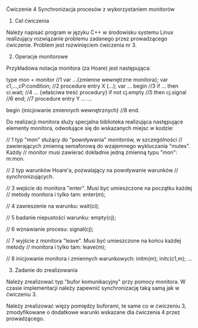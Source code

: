 Ćwiczenie 4
Synchronizacja procesów z wykorzystaniem monitorów


1. Cel ćwiczenia

Należy napisać program w języku C++ w środowisku systemu Linux realizujący
rozwiązanie problemu zadanego przez prowadzącego ćwiczenie. Problem jest
rozwinięciem ćwiczenia nr 3.


2. Operacje monitorowe

Przykładowa notacja monitora (za Hoare) jest następująca:

type mon = monitor                                 //1
   var ...{zmienne wewnętrzne monitora};
   var c1,...,cP:condition;                        //2
procedure entry X (...);
var ...
begin                                              //3
   if ... then ci.wait;                            //4
   ... {właściwa treść procedury}
   if not cj.empty                                 //5
   then cj.signal                                  //6
end;                                               //7
procedure entry Y ...
...

begin
  {inicjowanie zmiennych wewnętrznych}             //8
end.

Do realizacji monitora służy specjalna biblioteka realizująca następujące
elementy monitora, odwołujące się do wskazanych miejsc w kodzie:

// 1 typ "mon" służący do "powoływania" monitorów, w szczególności
// zawierających zmienną semaforową do wzajemnego wykluczania "mutex". Każdy
// monitor musi zawierać dokładnie jedną zmienną typu "mon": m:mon.

// 2 typ warunków Hoare'a, pozwalający na powoływanie warunków
// synchronizujących.

// 3 wejście do monitora "enter". Musi być umieszczone na początku każdej
// metody monitora i tylko tam: enter(m);

// 4 zawieszenie na warunku: wait(ci);

// 5 badanie niepustości warunku: empty(cj);

// 6 wznawianie procesu: signal(cj);

// 7 wyjście z monitora "leave". Musi być umieszczone na końcu każdej metody
// monitora i tylko tam: leave(m);

// 8 inicjowanie monitora i zmiennych warunkowych: initm(m); initc(c1,m); ...


3. Zadanie do zrealizowania

Należy zrealizować typ "bufor komunikacyjny" przy pomocy monitora. W czasie
implementacji należy zapewnić synchronizację taką samą jak w ćwiczeniu 3.

Należy zrealizować więzy pomiędzy buforami, te same co w ćwiczeniu 3,
zmodyfikowane o dodatkowe warunki wskazane dla ćwiczenia 4 przez prowadzącego.
